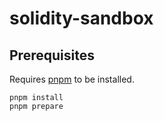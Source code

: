 # solidity-sandbox

## Prerequisites

Requires [pnpm](https://pnpm.io) to be installed.

```
pnpm install
pnpm prepare
```
